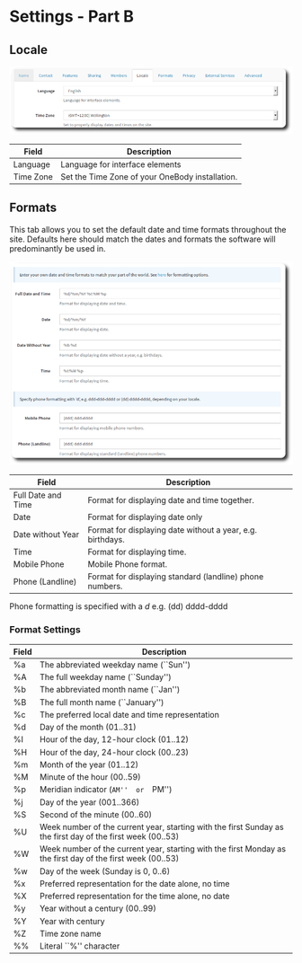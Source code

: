 # Settings - Part B

## Locale

![Locale Tab](/img/admin/settings-4.png)


| Field | Description |
| -- | -- |
| Language | Language for interface elements |
| Time Zone  | Set the Time Zone of your OneBody installation. |


## Formats

This tab allows you to set the default date and time formats throughout the site. Defaults here should match the dates and formats the software will predominantly be used in.

![Formats Tab](/img/admin/settings-5.png)

| Field | Description |
| -- | -- |
| Full Date and Time | Format for displaying date and time together. |
| Date  | Format for displaying date only |
| Date without Year | Format for displaying date without a year, e.g. birthdays. |
| Time | Format for displaying time. |
| Mobile Phone | Mobile Phone format.  |
| Phone (Landline) | Format for displaying standard (landline) phone numbers. |

Phone formatting is specified with a *d* e.g. (dd) dddd-dddd

### Format Settings

| Field | Description |
| -- | -- |
| %a | The abbreviated weekday name (``Sun'') |
| %A | The  full  weekday  name (``Sunday'') |
| %b | The abbreviated month name (``Jan'') |
| %B | The  full  month  name (``January'') |
| %c | The preferred local date and time representation |
| %d | Day of the month (01..31) |
| %I | Hour of the day, 12-hour clock (01..12) |
| %H | Hour of the day, 24-hour clock (00..23) |
| %m | Month of the year (01..12) |
| %M | Minute of the hour (00..59) |
| %p | Meridian indicator (``AM''  or  ``PM'') |
| %j | Day of the year (001..366) |
| %S | Second of the minute (00..60) |
| %U | Week  number  of the current year, starting with the first Sunday as the first day of the first week (00..53)  |
| %W | Week  number  of the current year, starting with the first Monday as the first day of the first week (00..53) |
| %w | Day of the week (Sunday is 0, 0..6) |
| %x | Preferred representation for the date alone, no time |
| %X | Preferred representation for the time alone, no date |
| %y | Year without a century (00..99) |
| %Y | Year with century |
| %Z | Time zone name |
| %% | Literal ``%'' character |





